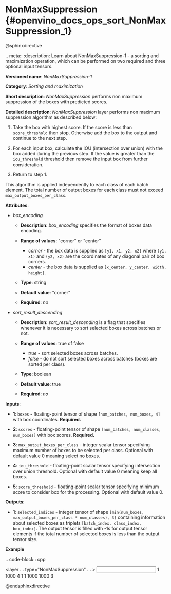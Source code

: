 # NonMaxSuppression {#openvino_docs_ops_sort_NonMaxSuppression_1}

@sphinxdirective

.. meta::
  :description: Learn about NonMaxSuppression-1 - a sorting and maximization 
                operation, which can be performed on two required and three 
                optional input tensors.

**Versioned name**: *NonMaxSuppression-1*

**Category**: *Sorting and maximization*

**Short description**: *NonMaxSuppression* performs non maximum suppression of the boxes with predicted scores.

**Detailed description**: *NonMaxSuppression* layer performs non maximum suppression algorithm as described below:

1. Take the box with highest score. If the score is less than ``score_threshold`` then stop. Otherwise add the box to the output and continue to the next step.

2. For each input box, calculate the IOU (intersection over union) with the box added during the previous step. If the value is greater than the ``iou_threshold`` threshold then remove the input box from further consideration.

3. Return to step 1.

This algorithm is applied independently to each class of each batch element. The total number of output boxes for each
class must not exceed ``max_output_boxes_per_class``.

**Attributes**:

* *box_encoding*

  * **Description**: *box_encoding* specifies the format of boxes data encoding.
  * **Range of values**: "corner" or "center"

    * *corner* - the box data is supplied as ``[y1, x1, y2, x2]`` where ``(y1, x1)`` and ``(y2, x2)`` are the coordinates of any diagonal pair of box corners.
    * *center* - the box data is supplied as ``[x_center, y_center, width, height]``.
  * **Type**: string
  * **Default value**: "corner"
  * **Required**: *no*

* *sort_result_descending*

  * **Description**: *sort_result_descending* is a flag that specifies whenever it is necessary to sort selected boxes across batches or not.
  * **Range of values**: true of false

    * *true* - sort selected boxes across batches.
    * *false* - do not sort selected boxes across batches (boxes are sorted per class).
  * **Type**: boolean
  * **Default value**: true
  * **Required**: *no*

**Inputs**:

*   **1**: ``boxes`` - floating-point tensor of shape ``[num_batches, num_boxes, 4]`` with box coordinates. **Required.**

*   **2**: ``scores`` - floating-point tensor of shape ``[num_batches, num_classes, num_boxes]`` with box scores. **Required.**

*   **3**: ``max_output_boxes_per_class`` - integer scalar tensor specifying maximum number of boxes to be selected per class. Optional with default value 0 meaning select no boxes.

*   **4**: ``iou_threshold`` - floating-point scalar tensor specifying intersection over union threshold. Optional with default value 0 meaning keep all boxes.

*   **5**: ``score_threshold`` - floating-point scalar tensor specifying minimum score to consider box for the processing. Optional with default value 0.

**Outputs**:

*   **1**: ``selected_indices`` - integer tensor of shape ``[min(num_boxes, max_output_boxes_per_class * num_classes), 3]`` containing information about selected boxes as triplets ``[batch_index, class_index, box_index]``.
The output tensor is filled with -1s for output tensor elements if the total number of selected boxes is less than the output tensor size.

**Example**

.. code-block::  cpp 

  <layer ... type="NonMaxSuppression" ... >
      <data box_encoding="corner" sort_result_descending="1"/>
      <input>
          <port id="0">
              <dim>1</dim>
              <dim>1000</dim>
              <dim>4</dim>
          </port>
          <port id="1">
              <dim>1</dim>
              <dim>1</dim>
              <dim>1000</dim>
          </port>
          <port id="2"/>
          <port id="3"/>
          <port id="4"/>
      </input>
      <output>
          <port id="5" precision="I32">
              <dim>1000</dim>
              <dim>3</dim>
          </port>
      </output>
  </layer>


@endsphinxdirective

